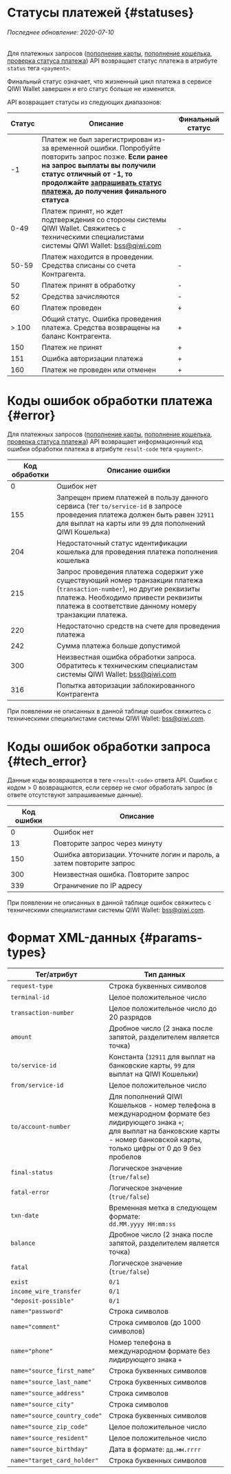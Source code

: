 # Статусы платежей {#statuses}

###### Последнее обновление: 2020-07-10

Для платежных запросов ([пополнение карты](#payment_card), [пополнение кошелька](#payment), [проверка статуса платежа](#status)) API возвращает статус платежа в атрибуте `status` тега `<payment>`.

Финальный статус означает, что жизненный цикл платежа в сервисе QIWI Wallet завершен и его статус больше не изменится.

API возвращает статусы из следующих диапазонов:

Статус | Описание | Финальный статус
-----|---------|-------------
\-1	| Платеж не был зарегистрирован из-за временной ошибки. Попробуйте повторить запрос позже. **Если ранее на запрос выплаты вы получили статус отличный от -1, то продолжайте [запрашивать статус платежа](#status), до получения финального статуса**|
0\-49|Платеж принят, но ждет подтверждения со стороны системы QIWI Wallet. Свяжитесь с техническими специалистами системы QIWI Wallet: <a href="mailto:bss@qiwi.com">bss@qiwi.com</a> | \-
50\-59	| Платеж находится в проведении. Средства списаны со счета Контрагента.| \-
50|Платеж принят в обработку| \-
52|Средства зачисляются| \-
60|Платеж проведен| \+
\> 100|Общий статус. Ошибка проведения платежа. Средства возвращены на баланс Контрагента.| \+
150|Платеж не принят|\+
151|Ошибка авторизации платежа|\+
160|Платеж не проведен или отменен|\+

# Коды ошибок обработки платежа {#error}

Для платежных запросов ([пополнение карты](#payment_card), [пополнение кошелька](#payment), [проверка статуса платежа](#status)) API возвращает информационный код ошибки обработки платежа в атрибуте `result-code` тега `<payment>`.

Код обработки| Описание ошибки
-----|--------
0| Ошибок нет
155|Запрещен прием платежей в пользу данного сервиса (тег `to/service-id` в запросе проведения платежа должен быть равен `32911` для выплат на карты или `99` для пополнений QIWI Кошелька)
204 | Недостаточный статус идентификации кошелька для проведения платежа пополнения кошелька
215| Запрос проведения платежа содержит уже существующий номер транзакции платежа (`transaction-number`), но другие реквизиты платежа. Необходимо привести реквизиты платежа в соответствие данному номеру транзакции платежа.
220|Недостаточно средств на счете для проведения платежа
242|Сумма платежа больше допустимой
300|Неизвестная ошибка обработки запроса. Обратитесь к техническим специалистам системы QIWI Wallet: <a href="mailto:bss@qiwi.com">bss@qiwi.com</a>
316|Попытка авторизации заблокированного Контрагента

При появлении не описанных в данной таблице ошибок свяжитесь с техническими специалистами системы QIWI Wallet: <a href="mailto:bss@qiwi.com">bss@qiwi.com</a>.

# Коды ошибок обработки запроса {#tech_error}

Данные коды возвращаются в теге `<result-code>` ответа API. Ошибки с кодом > 0 возвращаются, если сервер не смог обработать запрос (в ответе отсутствуют запрашиваемые данные).

Код ошибки|Описание
----|------
0|Ошибок нет
13|Повторите запрос через минуту
150|Ошибка авторизации. Уточните логин и пароль, а затем повторите запрос
300|Неизвестная ошибка. Повторите запрос
339|Ограничение по IP адресу

При появлении не описанных в данной таблице ошибок свяжитесь с техническими специалистами системы QIWI Wallet: <a href="mailto:bss@qiwi.com">bss@qiwi.com</a>.

# Формат XML-данных {#params-types}

Тег/атрибут|Тип данных
--------|----------
`request-type`|Строка буквенных символов
`terminal-id`|Целое положительное число
`transaction-number`|Целое положительное число до 20 разрядов
`amount`|Дробное число (2 знака после запятой, разделителем является точка)
`to/service-id`	| Константа (`32911` для выплат на банковские карты, `99` для выплат на QIWI Кошельки)
`from/service-id`|Целое положительное число
`to/account-number`|Для пополнений QIWI Кошельков - номер телефона в международном формате без лидирующего знака `+`;<br>для выплат на банковские карты - номер банковской карты, только цифры от 0 до 9 без пробелов
`final-status`|Логическое значение (`true/false`)
`fatal-error`|Логическое значение (`true/false`)
`txn-date`| Временная метка в следующем формате:<br>`dd.MM.yyyy HH:mm:ss`
`balance`|Дробное число (2 знака после запятой, разделителем является точка)
`fatal`|Логическое значение (`true/false`)
`exist`|`0/1`
`income_wire_transfer`|`0/1`
`"deposit-possible"`|`0/1`
`name="password"`|Строка символов
`name="comment"`|Строка символов (до 1000 символов)
`name="phone"`|Номер телефона в международном формате без лидирующего знака `+`
`name="source_first_name"` | Строка буквенных символов
`name="source_last_name"` | Строка буквенных символов 
`name="source_address"` | Строка символов
`name="source_city"`| Строка символов
`name="source_country_code"` | Строка буквенных символов
`name="source_zip_code"` |Целое положительное число
`name="source_resident"` |Целое положительное число
`name="source_birthday"` | Дата в формате: `дд.мм.гггг`
`name="target_card_holder"` | Строка буквенных символов

